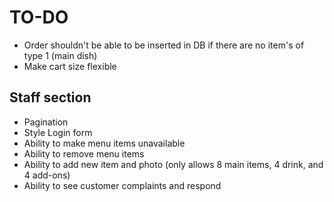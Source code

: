 # TO-DO

- Order shouldn't be able to be inserted in DB if there are no item's of type 1 (main dish)
- Make cart size flexible

## Staff section

- Pagination
- Style Login form
- Ability to make menu items unavailable
- Ability to remove menu items
- Ability to add new item and photo (only allows 8 main items, 4 drink, and 4 add-ons)
- Ability to see customer complaints and respond
